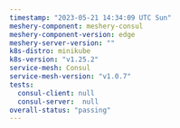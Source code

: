 ```yaml
---
timestamp: "2023-05-21 14:34:09 UTC Sun"
meshery-component: meshery-consul
meshery-component-version: edge
meshery-server-version: ""
k8s-distro: minikube
k8s-version: "v1.25.2"
service-mesh: Consul
service-mesh-version: "v1.0.7"
tests:
  consul-client: null
  consul-server:  null
overall-status: "passing"
---
```

